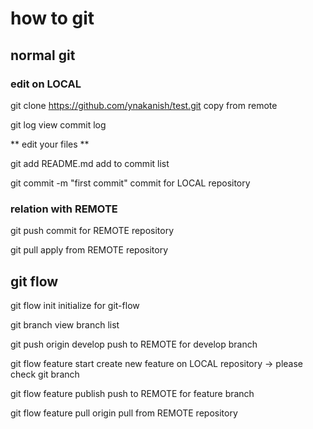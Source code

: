 # how to git
## normal git
### edit on LOCAL
git clone https://github.com/ynakanish/test.git
	copy from remote 

git log
	view commit log

** edit your files **

git add README.md
	add to commit list

git commit -m "first commit"
	commit for LOCAL repository

### relation with REMOTE
git push
	commit for REMOTE repository

git pull
	apply from REMOTE repository

## git flow
git flow init
	initialize for git-flow

git branch
	view branch list

git push origin develop
	push to REMOTE for develop branch

git flow feature start <feature name>
	create new feature on LOCAL repository
		-> please check git branch

git flow feature publish <feature name>
	push to REMOTE for feature branch

git flow feature pull origin <feature name>
	pull from REMOTE repository


	
	
	



